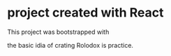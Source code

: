 # project created with React

This project was bootstrapped with 


the basic idia of crating Rolodox is practice.

